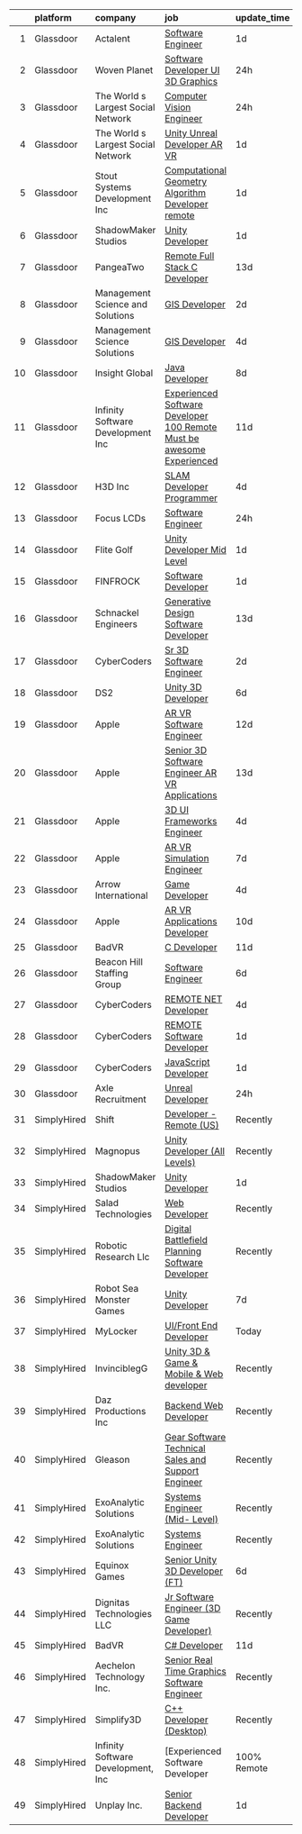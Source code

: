 

|    | platform    | company                            | job                                                                                                                                                                                                                                                                                                                                                                                                                                                                                                                                                                                                                                                                                                                                                                                                                                                                                                                                                                                                                                                                                                                                                                                                                                                                                                                                                                                                | update_time   | location             |
|---:|:------------|:-----------------------------------|:---------------------------------------------------------------------------------------------------------------------------------------------------------------------------------------------------------------------------------------------------------------------------------------------------------------------------------------------------------------------------------------------------------------------------------------------------------------------------------------------------------------------------------------------------------------------------------------------------------------------------------------------------------------------------------------------------------------------------------------------------------------------------------------------------------------------------------------------------------------------------------------------------------------------------------------------------------------------------------------------------------------------------------------------------------------------------------------------------------------------------------------------------------------------------------------------------------------------------------------------------------------------------------------------------------------------------------------------------------------------------------------------------|:--------------|:---------------------|
|  1 | Glassdoor   | Actalent                           | [Software Engineer](https://www.glassdoor.com/partner/jobListing.htm?pos=124&ao=1110586&s=58&guid=000001821a651dcd9286f5564e663875&src=GD_JOB_AD&t=SR&vt=w&ea=1&cs=1_0c61b122&cb=1658300211155&jobListingId=1008013508704&cpc=5EFBB0462F9C6B7A&jrtk=3-0-1g8d6a7gnklvn801-1g8d6a7h7gagu800-25a8e73d85d6599b--6NYlbfkN0ChYVx_I3yfZ_JDY3EFoivtqvi_stwnZ_kRt8Dowt_l_d1ydueao4NE-oUleRJ4yhizpVJlUoojLG7Cziq0cEztXXkoH5hCdZPrfyqA9-0-euZWu0lyU1b-crZWsBKFQUEXZXL5DLLqxDGFxJCPUwfWdj8mZOkJ-ZdH6cyIeprDnMkP6FSY2Ixmb7gDGX0Tjaw-DEKkQikXb4ycaNY79cv2_drqd4h6FWQmGGJdWFBgSe5unKEdowxE_NUfY_rCcilx32OyjNalo9tA2_zqn523QAQIWqZ5nBnxidRLNKfgHD-I2IzaDisqiTfQLDdWLM-f9GYZciPbb2H9VV4rpk24Kz1aX0Bw_Gl5wCblX2LcpTZ-t6FJB4KmU9WbKiM8h8PQrEU81s-Y33AAwSrBLkziiehbugiPXa-AWzlfWk3rTDKTYwzRiCM_CzbEAwv_6DR9F3pe9cXe4l3VRnHdX4NvTGPJ2aAun1WRfXiIvgng8c7MlNC2FCpTIVBqtu-hZX_6IGz_T2w5La53xHI1n5JuLYJbZAz0OGt4zYlRX-LusNdHFlYmqs7cg4Cz-j6H1DJj5BX_1TBCY3CWB-Wu-WsM8QdTcdOSK57eat8EuAUGZq39rv-wS6tk6frV8v7rJihWtNh0CCm6Peqf_P1ihi5Z3yt9DIVNuKPolXyOWARGynXErS_Bu40gYq_uG-SjrveMDxzon3xMiGcZED1YBXFbWIwhIQEn19aLs1A1fyWUCsZr_PmopWcgvMePX00exFv3EFtbpz5OZ-Pck0MsWr9aKOwpSdYUaqWAq0CghXmdzQYRamGrXd-1swsys8Y8I5uDFHnQWZc95dRhtVbHwwKoaDFfQ54O_1sPdOx6pPIA5eepiqSxc134Y6Z0GcXoe3jtmhwQ10dpzvu9cnlZmecDPHbmpXzu_B3m9sVulIATy5VFFh-S2MuGRMGXZLhwxqPkcK5kqgsy5Mq2idijEHzi_9DqCNkgfye0UtXE7oDKVA%3D%3D)                           | 1d            | Pittsburgh, PA       |
|  2 | Glassdoor   | Woven Planet                       | [Software Developer  UI 3D Graphics ](https://www.glassdoor.com/partner/jobListing.htm?pos=110&ao=1110586&s=58&guid=000001821a651dcd9286f5564e663875&src=GD_JOB_AD&t=SR&vt=w&ea=1&cs=1_75f15ac9&cb=1658300211153&jobListingId=1008016092363&cpc=632C08DE5A4EA969&jrtk=3-0-1g8d6a7gnklvn801-1g8d6a7h7gagu800-590b8ed6b99a73cb--6NYlbfkN0DSgjPPcnEdvoK3uuxfISLALE6pB1FR7YSHOr_tSg5_QCn410VK5Ds4sai37YL-FnG7IdEQOLWlh0UoLcmzDYWmfRGSYYnl5uUpmRd__LORND_gC-BRchk-IUkY4R0iGDrfCmlmtu1dU22yGpoMq0MEa2tbIDq0Xana4QKE-3eruJ3ua_JrETdNIowMS7yfCcsF2zQfRpLQFQIK3jJI6tTiYstq_lt-yDR4NXqRAX5xkuXHqDy3Wv4VRpChwoqQzTajHmNXP7r9MNBqUdL_yxfTl1FRTFL4eAzEGzT1x6JDhPmIEhqnNB6qTGnFJh0a9zmEx8amkykMJbs-7x0rrNPqnjN83V5n7AcirBI3R0D4Gy6R4C99kShDVtI9P_uR8cEU7foxPzqnwyhVryq8RjDpkTH8MJCCA2YzIqbFv9MUTSrTvKXPPguDsVuYxHpAzGlF7m-PNfTEEUnWjj1912vdCyI1CP2rPknRpMswSLgrhe47gV6zYOwAM991I4UeuqlUEDGlPdUBqxNlq7HF1ury4G-S6nmS55TQTIAroK-i3vq8xnaCd843Zn6Wo73hzGwiKHyy5O-ipFazOAm0QlSe)                                                                                                                                                                                                                                                                                                                                                                                                                                     | 24h           | San Francisco, CA    |
|  3 | Glassdoor   | The World s Largest Social Network | [Computer Vision Engineer](https://www.glassdoor.com/partner/jobListing.htm?pos=115&ao=1110586&s=58&guid=000001821a651dcd9286f5564e663875&src=GD_JOB_AD&t=SR&vt=w&ea=1&cs=1_bc3c790a&cb=1658300211154&jobListingId=1008016092332&cpc=444700D72F2ECBCE&jrtk=3-0-1g8d6a7gnklvn801-1g8d6a7h7gagu800-ce12c7469a19fc67--6NYlbfkN0DSgjPPcnEdvoK3uuxfISLALE6pB1FR7YSHOr_tSg5_QGIhoz_2VqUepdcKLBLI_zSI5rPHLCmBGWgxCeJ4M5P7n_XgXq3LSbWHVjzhB8SncVWKLKcauZj6BitvAZqCpK2ZVO4R1u2CEQQKkPMw4ZDE0iWUW6Q4vv12NAM5c-Hf7Bz-OPjFUdxgM-9ruy_-JwUj6yNHu0ex6Kw9zVxoVO0cXFO7iRafdeasTOxXCIZHHXdpsD58wEiQiQSCd0fGPNhitD-l9G8LCwsw9QHyoEGaGf46lnt17RBmV09sCYo1NW3XvkILnDG5m7KO9iM93VNmukSVN2Ts49xy3oHd2eUmlhdXyWiWoteFZw-sAgj5sw2mWRArBj4slgHYK7T5OmMoXYfzZemn-kV6LS14m9IL3YleWwg1UPNF5DIT702PTdiIcswZeeYi6vKx_byclkWA3OQtdBHschcgjcqpgaI8zFwtNp-jcWr_ZT8wDPOi7GJ2OwoRCYtW49rYPjBXNHe6HIiTg8Y4AdBg3DpXV7RvDMhWqGnBFaDhFhy8GWNO_1OCTMpshBD9MKey1j2TTmbZma_GwFYXe4dt4rIWXDV6z-8T-XtGIIE%3D)                                                                                                                                                                                                                                                                                                                                                                                                                                  | 24h           | Houston, TX          |
|  4 | Glassdoor   | The World s Largest Social Network | [Unity Unreal Developer  AR VR ](https://www.glassdoor.com/partner/jobListing.htm?pos=112&ao=1110586&s=58&guid=000001821a651dcd9286f5564e663875&src=GD_JOB_AD&t=SR&vt=w&ea=1&cs=1_182e8206&cb=1658300211154&jobListingId=1008012651983&cpc=C19BE7EA145E205E&jrtk=3-0-1g8d6a7gnklvn801-1g8d6a7h7gagu800-6a9687f16436b173--6NYlbfkN0DSgjPPcnEdvoK3uuxfISLALE6pB1FR7YSHOr_tSg5_QGIhoz_2VqUepdcKLBLI_zRvkDZhvtF_k8miCmwKmbQ_d86ghCkWK5Iyn9zY4XJYRa_cJlbg1rLK4zZUQXMOjDscXw6-RhjxJQyns7_2qNLXsUWksOCT123nD7wpF_Hivl8vz11EM2MF4gVgA0poWhfr55Y_igHP86jQRVYQx_C4mitkTTkULiPaTdjXSVtqwKLPbxANVfMzTSfSDY1NtupU5eIJcH-ybIImEKe-fdS60afP8RFHXwnplfs69-_Zqgnvl2sezm7P4v7_bTmsX_dpUeJirtA13-qnZflDUcuf965ykJPTUhWRUbrUhrPn-vfrwiZpTvmhdYDIPEK7mn6kSydlPJTA1zy4oTWB4Lq8YSvDMnfH55mOccYB70Rtkuxyzd5zrf_WdUXKCxIVQMSpA-cnvAlbsBdqb43KLE50vi0vUBYoN8_8gdG0m2GgeakBwYA1mCmwlOtZcx2F_tlaeag5EdYpSBxlK4eJagPXPZG_6_hmPtJcUjrBzQJuW_HqBV6gjKGgbzsHOIPXfBimeMvj7cUYI7fIZXH5VY3G)                                                                                                                                                                                                                                                                                                                                                                                                                                          | 1d            | Sausalito, CA        |
|  5 | Glassdoor   | Stout Systems Development Inc      | [Computational Geometry Algorithm Developer  remote ](https://www.glassdoor.com/partner/jobListing.htm?pos=114&ao=1110586&s=58&guid=000001821a651dcd9286f5564e663875&src=GD_JOB_AD&t=SR&vt=w&ea=1&cs=1_7fb08a0a&cb=1658300211154&jobListingId=1008012510811&cpc=1CBFC3E34E2A31FF&jrtk=3-0-1g8d6a7gnklvn801-1g8d6a7h7gagu800-ddf413b594bc1947--6NYlbfkN0AsXV9WN2S3o5diz3g1at_QZ5Gi5Gxzp0weY4lP-XR9oijyzOS2_R897769qSA0XpK0GXvIjRHM0HbD0sEUGejFl6bsFu0jG_ot2kF-Ko0CjZriWfx9r161yXkfNuVi0aecQNy6nqIz7s-N-Tc89AGaizi7vtZiTmPcHlz9H7t0JYUaRdsVuTh7ruGjSi0KnUVSXX6rX80Pjgo9i1iBeWAXNNe1naa-EZtTqy1pbO3xnW5HoblqJbtmZKNzDpnu07uVK7UhgDqSwYh4Sa09UOqbbFToYTHR6RvjFWDjE65df_LDHF4f-L8yloIag0NJbJybP0-Y9HaVe58a3kDDegqTBfvhAT_clWzvN8UZnOUASwsX_j2CRlg4pL7fXuHNImgIb2s9r-43XNJztj-c5P4GG8oev7yb63Pv1Ll3c5sm8f6Dkwm9QAm1lo6VTjvtZLHK9Rgki2bPCKfehGNuXScWGHwW5WIuLAU6dOGXk-c43NVtbI67Jg2y_jaAIW_D5bM%3D)                                                                                                                                                                                                                                                                                                                                                                                                                                                                                                       | 1d            | Remote               |
|  6 | Glassdoor   | ShadowMaker Studios                | [Unity Developer](https://www.glassdoor.com/partner/jobListing.htm?pos=129&ao=1136043&s=58&guid=000001821a651dcd9286f5564e663875&src=GD_JOB_AD&t=SR&vt=w&ea=1&cs=1_a2397a88&cb=1658300211156&jobListingId=1008012133994&jrtk=3-0-1g8d6a7gnklvn801-1g8d6a7h7gagu800-47599d259b71b965-)                                                                                                                                                                                                                                                                                                                                                                                                                                                                                                                                                                                                                                                                                                                                                                                                                                                                                                                                                                                                                                                                                                              | 1d            | Remote               |
|  7 | Glassdoor   | PangeaTwo                          | [Remote Full Stack C  Developer](https://www.glassdoor.com/partner/jobListing.htm?pos=111&ao=1110586&s=58&guid=000001821a651dcd9286f5564e663875&src=GD_JOB_AD&t=SR&vt=w&ea=1&cs=1_17d3a42e&cb=1658300211154&jobListingId=1007987822530&cpc=BBD63848FB84346C&jrtk=3-0-1g8d6a7gnklvn801-1g8d6a7h7gagu800-b4681075ca74780a--6NYlbfkN0DNW2r_g_L4iYlqGxiHKsZQ9YGI4uo45ioTMb5HFAR8n6iDGHO1VjmvlIPbblnpE7ZtFBUYOjTuSl88U1jlK8KBNXypQKDW4Bo4bremIaL_2KQUJN-eXeaNSHEhinoUH7m4KzWUH3zNOWQp7iiyzANNi3OTBzAp-AXFQc7hWoswixAOQCOwluo_R7rLJLBQIpFhsOREGXaSc6kiDz0efhbLp1zw5FP2h_2H9BJcKvw5NfAbD40gfyh_p6DxGtWi4M4Y787oexWqJfZsKPPyTsB73Qn0g_USJByDDhUMFuqYTQCOxH4pe9EpLWc1jxdj_twDWMHhn4BuTrOm00bmZBx6LfWyFNwcpazMT9DQyUwYbD0yv2CxGLOK8boGsu_gIo2hQhXcWso-cOZiv0mCdHerupBwR8fmwQb6MX5Xp_vHLcCmdgjLsIxwd-2iU1PkFcKFMlMhnYp0Pb795ZWljYXnDBQRIME0P5S4k0c5xDVQbKXkOz7V51YQAsT16ikwqpw%3D)                                                                                                                                                                                                                                                                                                                                                                                                                                                                                                                            | 13d           | Daphne, AL           |
|  8 | Glassdoor   | Management Science and Solutions   | [GIS Developer](https://www.glassdoor.com/partner/jobListing.htm?pos=105&ao=1110586&s=58&guid=000001821a651dcd9286f5564e663875&src=GD_JOB_AD&t=SR&vt=w&ea=1&cs=1_b7a5b54f&cb=1658300211153&jobListingId=1008011093750&cpc=878687325D2A5CC7&jrtk=3-0-1g8d6a7gnklvn801-1g8d6a7h7gagu800-e6bb34db540aa408--6NYlbfkN0D788tVLZnHYB2JKTLmCXo4PydfvtZKcdbYx6lxKaz3Imdx95jlIVm03Hlg52grzxIfQb6i2kOGsmw6mlrBAzUW98swinoh4htG-Z_t_cNGy0UWNgR57ixR8Ksvb1Z5XuwvicyZ13R2X8xHvKPjcNVGU65xyRpPgLj5SL7g8lUO6m9ikQ47CQ9gK6PWlRayUY-K9PpLLdK00BtcPnlxr-V1SPMC_pdy5nY80js4_Cx9Kgo955bQiHf2W1dinEjY_7uNWTF9Gl0S1DvtVq2KGjnrZsD3gR8kT6ZMxUv8tuN781XPY_1smqTtbSpfojmSlATL0-3b9kw457g2NVLsLzP35dswhjVReNpTVOg4P1jILlIAKVtbJAkfuWdupVJfO10I0y3NOeuu3ZoSq9x9a0SE6he9MtiMUkVN8nzMPzhmS5jPr93XwKNoNnwIGlFgg_MlNFdpnWjWPW65Prv0jwNN6gsRvOkvfjHqWVGj_MuBKTvlyvLCu4cO3AmR7vrbEKY%3D)                                                                                                                                                                                                                                                                                                                                                                                                                                                                                                                                             | 2d            | Reston, VA           |
|  9 | Glassdoor   | Management Science Solutions       | [GIS Developer](https://www.glassdoor.com/partner/jobListing.htm?pos=102&ao=1110586&s=58&guid=000001821a651dcd9286f5564e663875&src=GD_JOB_AD&t=SR&vt=w&ea=1&cs=1_ae0dafdb&cb=1658300211152&jobListingId=1008008426386&cpc=9214EBE9D90A538C&jrtk=3-0-1g8d6a7gnklvn801-1g8d6a7h7gagu800-f691534a5cb0defb--6NYlbfkN0D5EoDI19pzLD_ZoAvoqM1-O9qeTV9KvYbDAr1-bMzVcQf2IFddxPxdVpy7nU-eKPkVl2j_kXMp2VNSq6XAsCy1xL2FA03BOcK43qNTTXUwQ9ZVeX9oC2-ale2ASakUlZrh_Mk8ZWIt_Nb-3BN0sZjtTDXt05vzuqMIqGR_7P_gsEFFUBVItSBf_XrVMIA1d93CEN92G2rbiuO7tv0BNdVJCt1CmP4EYxRQM3ITOiALXKji3lnn5gNHSY1nzp2bLEl728zsyeomzSqzTFhQTfdCYpu-BKPD30kaUCnVSXMiWW8L1efmU427DliJY1jJZEcIgKANxZn4UMzed01PG2JaNdTpVgppO_VopvlGPBzqaIPDsYzNtWet13aHCxn5gLUiK48vExoI-mKwOIbIS53Dq9XGi8-XK8AuEUhvSfie2VxGW673gd40dQ2ADqn2e2h7cBeKAaE94ArbdLNCGoxHi4lzG0J14Hq7K7KtTAR_54oKldmuK1574P6qqotqfos%3D)                                                                                                                                                                                                                                                                                                                                                                                                                                                                                                                                             | 4d            | Herndon, VA          |
| 10 | Glassdoor   | Insight Global                     | [Java Developer](https://www.glassdoor.com/partner/jobListing.htm?pos=128&ao=1110586&s=58&guid=000001821a651dcd9286f5564e663875&src=GD_JOB_AD&t=SR&vt=w&ea=1&cs=1_f01522cb&cb=1658300211156&jobListingId=1007998111564&cpc=8795CF9063CD573D&jrtk=3-0-1g8d6a7gnklvn801-1g8d6a7h7gagu800-d49feaa506f6a5d7--6NYlbfkN0BKkHZu3wF05EeDimN_p6sYpKCMArvwa95YdH7UpkaBCq4jyhlUym-tVPKEMJWJqtIBWST8Ridvuw1TcBNgvslqBVC8grcucwUnlNZb9QChZi6R9F0DHkHYcD0Q-HjzaXM75yNf0_7MxDrVv8GJ5VEHkx3orCTyQh5PcCSWBCeZll9_iMThV3C44zLOmaPh3LW79PvFs_YKUOgS_Rp260S5606CcTi7ORxsJiYS8lYrnBsdG2XQ3KLESNVkM1mnvq4VXiZGqbXDWLvvaDzk_JQC9f01HxhokFj9Jt1UA9v_NhbcSQyd9hwlMvxb7r2TxJgXHcFfOtcYqlqApX1WKhcYlBqlFw6Te0NsfZJsLMzpjqDLfSQj3rdxsIoU4LQsdxSV4Zy2OkKUNxEEPWC-YJmfDRcT5Ocx1i_rFJvOOsc_LvLtNC5hr1UEXPOFnq0xEtX1WoAPswb9D95X4qDjSuGFRnYF86isGMQcL-jPrZ9p8wjlNiUM8joSF51hMJ5EOgQ%3D)                                                                                                                                                                                                                                                                                                                                                                                                                                                                                                                                            | 8d            | Syracuse, NY         |
| 11 | Glassdoor   | Infinity Software Development  Inc | [Experienced Software Developer 100  Remote Must be awesome Experienced](https://www.glassdoor.com/partner/jobListing.htm?pos=109&ao=1110586&s=58&guid=000001821a651dcd9286f5564e663875&src=GD_JOB_AD&t=SR&vt=w&ea=1&cs=1_24936403&cb=1658300211153&jobListingId=1007993394974&cpc=39A4E8CE329AB187&jrtk=3-0-1g8d6a7gnklvn801-1g8d6a7h7gagu800-eac65cdda7870806--6NYlbfkN0DXKDYI_yepg0NlIxbNRNpLYk6-xAUlLi5O8UrMeMQSh3pNpjdiW1Sf8S7F-R7ry5FRXc-juaRw04YKabKgxk8-6Iru4SUJLBmPhkQiSB2TipXdLRwztxZIGFPW1Q4dowMoeyW0CQZCb3NDnlQrFdAgvHBP5WPEDsrbrqIc9s6hXIaXGTBynWm7xz1TuoFFnYZ6tpLTKf2vwUb_VjI9DGPYSjUmtJD_2i9cT9xYsQW8VffeeEe4zRYJ_ovW8kFQA84IUu0aamBpu-kSG3FqGCUxhKPM-5F3KCmN-Cgy2iAp7eKQIUhDfqI2qJsCy7Xi9OZdGOkh1gVD-BsqmZ-ritZCFG3Lg94YDKg2zETp0VAgtLAcgcPrF6i7L8l37GNwwdS2ec4rwjafZ-X3hdlyizPWvjyFippeR3fSg_S-WGne9-YIxGlWCm71tRvqEJfkAtGWnvXepby88CvDB0wrKDrg_1c4ewLPl2JvieP2dL7zuaRUlHVqZEg2QVydgf4PZyVQmYAXr36wpUTWG3B0HdaDHjpBTIe24F4NveeWRoV88PgnBKLcbCHbm5sRfTNcxpY%3D)                                                                                                                                                                                                                                                                                                                                                                                                                    | 11d           | Remote               |
| 12 | Glassdoor   | H3D  Inc                           | [SLAM Developer Programmer](https://www.glassdoor.com/partner/jobListing.htm?pos=103&ao=1110586&s=58&guid=000001821a651dcd9286f5564e663875&src=GD_JOB_AD&t=SR&vt=w&ea=1&cs=1_655e8aff&cb=1658300211152&jobListingId=1008008514010&cpc=DC9BC4DEE5BC1459&jrtk=3-0-1g8d6a7gnklvn801-1g8d6a7h7gagu800-5537fc3e7733a8e5--6NYlbfkN0C_kYFcWe4Im3TRdUSuZqhyeMxyATEL5ulxS1hc4rSp6uKqNyxQYFVsQKMFZziBSJ4VVuNJK6yjH_GYAtsTrze1Qz6f4gXqsCRSNFF7QtgPCkfZ1LDRuY6iL-qy01m_njHQ5NguFAnKepn7DqBh6iK6SQil1RNdjY6g5p0OF-GiGKpi1nUh1co2KdAT1kVRsxID-hG2e6wvSFRzE-NQyppzTO45IJiBzBDnafhOblcIi4Iu-KY4XuDFLBHAasUCBu8Ma4wHiFrqwiV64NDHd2s8F1yScruB_ZsxhBNSwkjl3nrVmKAeRE74tKaNl0CvGk4XyyIkbhgTIj_9wWMbvNDnpVx2wz-g9vj64hvQDvralVfWotTV2cJM5EWiA34186_5gGZb9-eK-Q0GKGY5Z4ApC3L8-xGx5jx4OOaTMt-Yja-mPdUhQlXEgmtALBfi-VsoyxvAJHG8RyoKd2EKdk2JPcJ0FS6ObUCXgHz0gvowxrPFyNmqE2xNCnJS3qMw6v_5s4bnxhHsMw%3D%3D)                                                                                                                                                                                                                                                                                                                                                                                                                                                                                                                   | 4d            | Ann Arbor, MI        |
| 13 | Glassdoor   | Focus LCDs                         | [Software Engineer](https://www.glassdoor.com/partner/jobListing.htm?pos=107&ao=1110586&s=58&guid=000001821a651dcd9286f5564e663875&src=GD_JOB_AD&t=SR&vt=w&ea=1&cs=1_2f4e78dd&cb=1658300211153&jobListingId=1008014364097&cpc=A938E184CF850189&jrtk=3-0-1g8d6a7gnklvn801-1g8d6a7h7gagu800-5e6932b2771aaef8--6NYlbfkN0CO3DEfAY9A68AIVwcxeRGvQUfeLcLgbZIyCfLEHxv2Sbs6hLhQot6-irvHQSksiHjI-QZ6mteRbkKuTX1gLKMQh7PNhTseFLGXyODU1h2we8ZlOhL67mrp4Tjw6LoL3njod2O4Ny04aGoI6VcVnxp48sU5cv8xpwXx6L665FZmGflJShYKuL6YKftnIoUJKJPiDhbU2MeporkXd6nXgvBRQSMnVcGDVf3srNZ_-opKIvCz1X-fiBHODFROOBCfgb-vQ6JCwLOuBGEEZHZZvGXXpbtlua_qMqG87fu1WYt637Jeu4lxuKlznX1gP3X0jul96PQ2pD0BT6G850CqzQUkJgygHKKOWfWIHzHU514FnZvi-MpL2l8LnfM-4sBqGNaLMJhQ_hgMTRRLnjzQDGtSHTAwCatV-bWRGhbBnciQIT8qJKfWoRANG2PtN0ShcA275zeImWKayE-wgldZnj3IGBeDBs9Fch_rhdGX3DoP6A8JNeki8vZRDpXGKvQGLnspGWoK7uDHBw%3D%3D)                                                                                                                                                                                                                                                                                                                                                                                                                                                                                                                           | 24h           | Chandler, AZ         |
| 14 | Glassdoor   | Flite Golf                         | [Unity Developer   Mid Level](https://www.glassdoor.com/partner/jobListing.htm?pos=108&ao=1110586&s=58&guid=000001821a651dcd9286f5564e663875&src=GD_JOB_AD&t=SR&vt=w&ea=1&cs=1_7484ca2a&cb=1658300211153&jobListingId=1008012200941&cpc=8CDBB1EC89CF7160&jrtk=3-0-1g8d6a7gnklvn801-1g8d6a7h7gagu800-2ed91eb2bff1af8a--6NYlbfkN0D_KRozbKJx95I3LRYgbj09bqBDFeyQG4s8tCOB31p2DFF3XWjUbq1KyFIz2p5qTCcJE-tfDGeItgF3YqsHxqmWmv_fe83BmlIU0WgDu5uJxBbYiuDddGZhBDpUzgYV_vmtzXvB08EMIDWI2OXG29cWyCnCkApuGpnUrcgpkVhp-EePomp4q814zikpbXCgdd0RyuRvMUeQs5rYoM2qkr-58njOKPFO06-khI7gfJjfRhkG-TmOJpXZB25HvtpNGXnln4u6gsC34B1_240JIY3J6ualxdWNr4s6H9rjFn0wfv85dKxDqZiJJuYb1M2UFv8SG07HG-HT9ysFveZkPF94vrScHMC0k0y-i0jYTu-9Yh-nGIA9LATVk2iWAsEReDWjPNZ9xob-0Y0sYLtiDDfXFwLxX2sRwLVT40Cvr5Yre1YMugBkXB9FRimU2BmAQzkB26ooBhlyeiAw4h1KYpp_ofpKXbJF1MSEcW0PmhATFGXioMOr52nENMXN9XDQDfjnII_naNezeg%3D%3D)                                                                                                                                                                                                                                                                                                                                                                                                                                                                                                                 | 1d            | Dallas, TX           |
| 15 | Glassdoor   | FINFROCK                           | [Software Developer](https://www.glassdoor.com/partner/jobListing.htm?pos=104&ao=1110586&s=58&guid=000001821a651dcd9286f5564e663875&src=GD_JOB_AD&t=SR&vt=w&ea=1&cs=1_81e473f1&cb=1658300211153&jobListingId=1008011950221&cpc=D7FE8E303655E3F3&jrtk=3-0-1g8d6a7gnklvn801-1g8d6a7h7gagu800-52eb8c47240b8ce0--6NYlbfkN0C3s6SQssVyjM0TBjXC5cY90NsFTu6k7iXDnyh6Xjam_f9HPFxZrvvEQyN7y773b5hIKGguGg1k6Yyil5NVzPWwtKWS3LS1S-Mf60Wz__rj5kbF1r4w3M0mK_bX94uYwKpE-w8DLdRyVftoTK4_UjHHtIv0zkXJpGuzEUf2jhXbk6G_k1fVtrLLSrGOKuaY8d2z9J-dgdCU4PH9rUjXyExjYS4n443y4M8FrsD-qkO7JQJnVOVRHbEipJVxEAVCKzUPbeFODYChP7FWw-AnPiDmJbr5KjuGQy1InFaJ8SB4ZXq2SVcnkYd8fe7sPumPXJlfDfjzfka2oH_5OnAYwMBbeFyqeLXUkK43agsIze54hx5Py1x1WYQ6raXTpH5W5i0SyvxuKb4iJnQ0syXdaCQJLrV4uVa0oZ7YuV79eG0la_gHjOKQS3rFS_5-5VOP_HnJALQyAd6p9MHL5RKu9AqylS69bqtgUbdgH8k8Xg__ewACSk36YiGpX7CjMX5loy39f6XDetlGHw%3D%3D)                                                                                                                                                                                                                                                                                                                                                                                                                                                                                                                          | 1d            | Apopka, FL           |
| 16 | Glassdoor   | Schnackel Engineers                | [Generative Design Software Developer](https://www.glassdoor.com/partner/jobListing.htm?pos=101&ao=1110586&s=58&guid=000001821a651dcd9286f5564e663875&src=GD_JOB_AD&t=SR&vt=w&ea=1&cs=1_81fb994c&cb=1658300211152&jobListingId=1007987458836&cpc=A2427AB37E1672F3&jrtk=3-0-1g8d6a7gnklvn801-1g8d6a7h7gagu800-7e547bc3bbec425b--6NYlbfkN0BrTPNwjDoELvBVia9gkET74rNEsU_fi4RRK14NiMbuskwBmYiUl43ITcLe-zL9azDC2bpr2SCa5atbsWtVarJGFgRc_UdXsaXv9eSq5MhWIbYHXS2iNjxtl57jP_-YbQkWhoL7t-RZsYxZUoCrAWVDMEXxgRFdx9CQTy9-cnfIsIM4DpLEIpgy2J1BXSAbDoaxWky-TeFocO6PppRyVlpEDEoI4Z8bWPpWVrAJ5Pd-akfJGUbfAHiTqK8pYkvt0Uab2fiuUCpJoay8ergJrWPxJXwNSMfQ1VOAiAXrk_jWkf9ow2skU4x5ah-Tqs0woI9RBQD3KMNG_CJ0quc-bFN204iT2RhdXLxsCZzOJdloi6XwevDzvAa7bGXIzT3Y7TcvMJuPj8OnX7oTUbYFOMw40RlhWu0hz25c3jpgHaMBiHxdh1Jj7QuQ_oGUAXCxtlauAHtoMceBnEMx1dP7I1te5uW-ark2dVeQdIL2MZr6ggg0rnVC4me2RiQKQfPH5_NA8F6sffczQUXoxRlA75kBsmYVT-drK_0%3D)                                                                                                                                                                                                                                                                                                                                                                                                                                                                                      | 13d           | Omaha, NE            |
| 17 | Glassdoor   | CyberCoders                        | [Sr 3D Software Engineer](https://www.glassdoor.com/partner/jobListing.htm?pos=127&ao=1110586&s=58&guid=000001821a651dcd9286f5564e663875&src=GD_JOB_AD&t=SR&vt=w&ea=1&cs=1_894fe6cb&cb=1658300211156&jobListingId=1008010211014&cpc=C4A69CCDBB3B9599&jrtk=3-0-1g8d6a7gnklvn801-1g8d6a7h7gagu800-b9cad0cf45141ab9--6NYlbfkN0CpFJQzrgRR8WqXWK1qKKEqALWJw739KlKqr2H-MSI4eoBlI4EFrmor2FYZMP3muM0MAK12PrKEhSPFFSGPT_U3SOHY_6kiO9UUOCd6t8f6EnekfKpfvy515X34qce118M-IuDwwGfMPstpIcWp0DSlK2_k8lWGvHkgy4AwyAmnsHNJA9THwzx0TtA4baAdXcXsKnAIP0kJ8MfDFXiHZZXt-oRXBb4BUInzT0qGtIeCyUzPlQAuZZFD9PV7--Tndi1EfCylEMglDItN6NTJxjsIxQQz73CP-z9iEOQN0gcW-V9aFH3568RdifxZo2RE7gtFYOIr0kaVyBHy3-Sb7lYewWPFmeA0gJetZ2gviiLI0br0FSh1d25nH0NDujJ084W7FNvwCtSUEJqToIFSYC6FrOCwCiHAOSnp28quRLvH0ExbYmkRj3mO4wqYoVuG0oDxiSBdzogZL8p-JMJgOEHGCq3vkDUNt1DR38SUWOd9z4AYWSKZ4k2b0CbErctPCizAXmyxVO8Hqr4Vjz5WDMqg9aZ_IwWBQhRmVIiClbrgKojy4k7wULb3K9EfQKpLqrfeoED85TQ3Hm6aGZHXIUfbyeXriNctvXbc2u_wBNwC_it_g-Ji-aku4OXe1T1WQGL7LUBUWo1FLj478U2LOjngr6j10yTvu5v91Wi5BPDFRnP6VikT1i6XSzji87-iZ9fgJgmqYZ4jVZ60xWmpIlkhm1SwgbzX8T1ZrMJqwpNtNdWkn0ors-Fid51WvVHKlb_yWk2dO9vqU8AnF4ZPA_iXOYViHxX3YU_RLoH6tIBRDf4nEdiG7StWQBrzWt-Io3qz5KRRiY18zGPGr0xlWcnu5hvqKzqa3g1tHHH7kMYa0BVhYQ-xTza4_cWeyChDH8WwD5PLqcmHfOAd5qR_zfbfOT1odnhOJV8p0QfUzbJvPD4nNVw5gmpV9g5VBwzbCEnehpi40wWYSjFt_RYOmUQ8oN1lqc4vlFA%3D)                                   | 2d            | Irvine, CA           |
| 18 | Glassdoor   | DS2                                | [Unity 3D Developer](https://www.glassdoor.com/partner/jobListing.htm?pos=106&ao=1110586&s=58&guid=000001821a651dcd9286f5564e663875&src=GD_JOB_AD&t=SR&vt=w&ea=1&cs=1_8d21a89d&cb=1658300211153&jobListingId=1008003789277&cpc=A0637F14311B9419&jrtk=3-0-1g8d6a7gnklvn801-1g8d6a7h7gagu800-3dc75a4ae4966aae--6NYlbfkN0BKZiTU3MWSf2834NP8-BeeJRmueELpPi8r1E1YtrvsfHIZFXDrlmQ558dKnDmfieoIbn97QAPoRW-TZ4mkqvqP2tqzRnsaUdrNmaIPkW_IKr_b80_HPUsdUYmP5ZWsVs3gTiWr6j4NWSiCx2g7a77tRh7VYoXUMP1SO6_vUSlwwpxN9kSPQ8zkOUvjLEvmMQ8yrIEUnxkT400pmHMIoFcBISQKQso73EdgPJFdbyu3_H7E1W6gkZlPl5jXG6GpVHNc2rnzTNMvlXe5zdy9u-dveigxOSiDT72sSDDn5RzIOASfQldNfPqDi3eofb3mgMPRP6UyviXWvUCaZrwQ0JGJs8Kr4h7VudBMNXEywUZd9pJ9eiqxOWggO2X-HN3fd7iKurJVp2ny8DB9lre0Hc_2YDfn3dDw7ROdHknY3tMoQEXEX68wJjont0oJeGDXK4F4POVY1k08lawr-tI9VveehLXNfS6dwChf0aPklZEVgU2kOWBeHTUKmXZj9-D18vUU5AFMK6TFrg%3D%3D)                                                                                                                                                                                                                                                                                                                                                                                                                                                                                                                          | 6d            | Niceville, FL        |
| 19 | Glassdoor   | Apple                              | [AR VR Software Engineer](https://www.glassdoor.com/partner/jobListing.htm?pos=122&ao=1110586&s=58&guid=000001821a651dcd9286f5564e663875&src=GD_JOB_AD&t=SR&vt=w&cs=1_c44378f7&cb=1658300211155&jobListingId=1007991589280&cpc=AC285F3A3ECA6BB0&jrtk=3-0-1g8d6a7gnklvn801-1g8d6a7h7gagu800-7e1eec09528618dc--6NYlbfkN0BvKrLyj5gPmtZO9T8euul8TCxuuKNOtzRJOomxnwSEodTz2Bc-sPZl-XpHqNXOMUhreJ-RO32Dsvs43l9sSK-321oQ0svF1bny8r2Tk2Byy5Z0iuobGHV3nOA--Dd1qBanRdmmMW3bp_i57AMLBx5NCqZLMZibOyIgnPTblNDSJirqBX0w43TxQzZ2gplCsPc2xbxASDWXGvK4n2a3F7NLfGhySheJ9esKnLLeXOkIVtKM50Y-Etyw2aBjnrIyLqrPSJV2yffOSUtj1kswqRvsglKIclJF_xUGOQR4qDFRKlB6rYrXTYvtVfKBIi_WUK76VtzYL_ySl4KFZ3xgW3xL4A-nFdTEAPI56optPIMzdRDe0KEphfL0cOyF5scxfP14IcKV5DQ5RmE2CWdmMaEJcfB-djqEifXeLTUVtCqi0b2Dtl9hiXlF_DlYQ0asaRCqG2JxEf9YeXLHLMLZKqSxXlXCFbZfgM--MlnaJ7gLMNZQQEOMk2X0aIBs-3DbXZYqD-pWqBg3jhZNSCpCEvuzG2PztFGyK0ePbbZY3tsyM2mviqAzHbHLcTxg8bSvsXOxsDJS8boI-v0q7tEN1XGWZfCsqgJX4kBIVtNfvjqFcqFknNeA2-L9prrSO-9zt9LajNxpqRR8DFVWxaZibG9W9y0rHJTd50Irk4IFQJKWwvC6A1UMnl-zoktODOwdyEuEX0cuw2iEWO2aa9OMT8sMK0nfdgjm-ePTW5oMVgXDgXSLrIaRZxk6E3-Yt0pgkgGrA15znOEJErH8PLjki4RblvaFamWMy-J2XJR-zbZuFrywTHx4taMFME-eZuC2EykbFHKWxKro9yP45FfPCRUYqmdjTdwUfBDpy7hC35Dkbm_CNGnsz-C-RvXKJCg6nFyxIhPFYoeFlXMQSMrzVxkNXaZBEhPA9VFld8PnZsx29Ma_Jge0i1QV0hELph1bUQqtlFkKNYtoug%3D%3D)                                                          | 12d           | Newport Beach, CA    |
| 20 | Glassdoor   | Apple                              | [Senior 3D Software Engineer  AR VR Applications ](https://www.glassdoor.com/partner/jobListing.htm?pos=121&ao=1110586&s=58&guid=000001821a651dcd9286f5564e663875&src=GD_JOB_AD&t=SR&vt=w&cs=1_d0f8f410&cb=1658300211155&jobListingId=1007986637432&cpc=654405A9B1E0A9F5&jrtk=3-0-1g8d6a7gnklvn801-1g8d6a7h7gagu800-4186d3402bbf687d--6NYlbfkN0BvKrLyj5gPmtZO9T8euul8TCxuuKNOtzRJOomxnwSEodTz2Bc-sPZlbtkML8D-m4r72eF5UcTDMU1FaSYnofi4ylDPY8Pt1Ty3StQr7k8aEwbt-B-z-gOzzE6aq1P65m-tE6OhN0GONET-xmMmOEDXAdSHNfjDSeAdtU_SylFYXmgtxgt_HNtbovtl8G3Xu5kRQGvXk5d9pWjzKwiQaQNFcmRN40e7jxoQnu6NdehP77cKLyFtd8MprYqquIIQpcYvS7G4Mos7GU3EtbWmLyzDcz_00DHcFlZ0GLrtNko1NGRMop2FSrQWGbduZlWhndU-1sDfYdCIo0bvCzmYkZOfBFPP07Ga2ve2cEWwjLCT8uelR2vpUA7XwsBxEtum7K91Gs2sxVRvoUKPC9ADr4hIk0ZRLWydCufOm7Nd_3WqvHz34cxwqGy2C_41F_Z0o1vpK5qBCUx6c-Hdv_qLiJwzUicWzYj94fCtt9YHuXq9KZ-d_FZGrTK_scTMskAceGVunSAv9U8OFSILRV3dQ49ksnSLGui0LSsEfg9USkJAnKkI9wn17tiVpo6mYUdLjtlB11xaw_68unFqeTeBGlwpvmmMH3OL2JfwLXNQr-f-zUlvgyhEIEQrUSYv6F1ctjJbws4txkw4fx5JCZZhDRTHkHnwJ1FsuTsqlXltOGB6wBFb0YV-jFa7thKWaJ9xLSE_2DowEdq_8MGgMrMHNw5R-07UmQ-yOxOorTR1MUqbFReyrktbevzCYQLhYW_19A_n9lnVh74P513vM_LQwxhvLVvC-KlV-CoKlfDriulLnS6hJbVkMY35zmWla7CH75JGaSWoVm1JOR9t7zppXc4cXN9Fw5L0px9NwcMTOhVkHPHF1KNZVPAl0Jk3iDmTZJwCPS2OSJ11mmojehzWiC_gs5VpVaXM4Za--QS87c_NQUGa5RzzTlcB1NNggh-7kyH0FUVhMHxMTD75H4c5ZTCA2b-makTn2jGpvz5Tm6Zr1w%3D%3D) | 13d           | Boulder, CO          |
| 21 | Glassdoor   | Apple                              | [3D UI Frameworks Engineer](https://www.glassdoor.com/partner/jobListing.htm?pos=118&ao=1110586&s=58&guid=000001821a651dcd9286f5564e663875&src=GD_JOB_AD&t=SR&vt=w&cs=1_daa3fa6c&cb=1658300211154&jobListingId=1008009138654&cpc=AC285F3A3ECA6BB0&jrtk=3-0-1g8d6a7gnklvn801-1g8d6a7h7gagu800-740bc62d46df2290--6NYlbfkN0BvKrLyj5gPmtZO9T8euul8TCxuuKNOtzRJOomxnwSEodTz2Bc-sPZlbtkML8D-m4oQhPFEr4JoDiWtrmkvOkV1ZeZt1Muek4EO_rVM0llkCDFJS_9uaxYJWiFKTl_FbjPnK4EOWOPfMIK8uW9YU4tGk4l-OSyYNAYfepmQO6JiCk8VM25vKapPb7kWDmYsxTM-kg-W0vN18bzOHAR1nnQBIYJ-sUV4_XtP1FMuf17LoksCpPx0w1QsSXd52Rz6Ya32wWfOdWYXx6Emc6UUAq791ZCJn4EUG7bcWVgUXVoDi62tZhTpmBvC1FWwJlyJoN6s9SxHHexJj6QFan9tVdda22JQwJ5TiVYyS47lVRiKrjbocGIjzCA8279Xu5MZzy4v-5UWQZl5k1N3NHiMN16Tee2sAXyKmt5fnAWoHlfNX0tf6mAS0b7ri3AJNkx4sVr8ci-TfZSY2TwOvFF_8DcvDB6WF0imdE7NUcOPJF05zWh-aphKAkstCwDTzCCXH9NT1neyppJLwBIpoU4x_cd0d5b6DfHrQH9l3uI7z6XymlMO7DHH8V-d9XO6pH-bqN_deH6vwrZP9Cvn6FoZDYMPz3GOWlN-hX37WavasnI7F8U2dPtH2E4jlfrA7DFiJ4gv4kWoRbDrDgHmpDrWGCTFY9E6JXWrbhQjLFVgBp89v6RdfKBqmv2L0BpCyQqYqKQ9DhWvBnAk3-cSkdtqItSNbqrGPGAi9uKjse5sdNBmdUjW4Dyg8InaRAIUspf_0lyt01XAXLE_oANidgmSGbgRFIxuHFT8zlUbFxOSgfyFUfRx4f90n9a3IdOmLdfRxNmEtH83P7zf3-Sgfhn7fyR_mqbpsRXAaGc6vasvl6llVMkR59RSMKZQhmPKHvJwq5ER0_SNlWKC4wvmMojdhpuHE-_dA9lpxbaCaXB2YPngtIvFiMnpMUZtPI-e10Jy4KQo2nzssbkgWQ%3D%3D)                                                        | 4d            | Boulder, CO          |
| 22 | Glassdoor   | Apple                              | [AR VR Simulation Engineer](https://www.glassdoor.com/partner/jobListing.htm?pos=116&ao=1110586&s=58&guid=000001821a651dcd9286f5564e663875&src=GD_JOB_AD&t=SR&vt=w&cs=1_c0809036&cb=1658300211154&jobListingId=1008001513374&cpc=F41FEAB56D215062&jrtk=3-0-1g8d6a7gnklvn801-1g8d6a7h7gagu800-24ba9ab259d6a033--6NYlbfkN0BvKrLyj5gPmtZO9T8euul8TCxuuKNOtzRJOomxnwSEodTz2Bc-sPZl29JElYHfcoQrr0yPk0Tdd6Nbb32zimBhZvdhHb6yevcXCDmhj8oI1C75MFbRbaCQNVMieRm1kJoJEOjx3jqP4SJ18lXukNgF4rugy9xR0zkvrzq92OC5jiJlCCSkXfSiIb73BgCl0gxgfkdDwbukdYLD3Y9Xk0kvskfMTWMG5NZrc3OFQj3K4m0T1OkUgET6VQdjK82XPJui1mkTEwsmp20RhjotwNjkbGyAN60_MxTBdsCoWStJ8VXcjFUs-fPIealmo_WYD4cjP8UGih805WS2s8oC-EilRDDOJarCPkM_bPG4d6hTPdcN3WWmK2YimLiP6LgjeJ8kRUW9mb9DgtpJxu7qY2csqIDAzEqjXi22Wy2L88vyoCQPohbAZJ0F5kKw3vXNQIunMyhOx4jv0w2cK76HBJ_wg7zbp5hlrXKMTLVbrhSY8ySZfVd9JhZceDhYKvd9LEpzmQXecceny45fMm6WFcRFgofO3j59zY11-Twp58V8fClV59RgZAp7USH30gyOfyjSJ-JqvJDXHK4XKsAzcuGAXyQZOuyM1b0xxSjgX2tY9GxHDLuaeqWUIJv5IhmQqkOl-bFdJtwLJq3jCxNkpdGFNU5xdgpmmUbEFeqRwZbVL5GNPxnyN1oYypYr3xpYA2w1V9DLGlwJU0zmd4eQhOZ-gsPzTWp_MWIvQL2prSL6Wio5qkTD7Uus6FDvXEflTIT4VoDZQYMlaSPhTeR72mA8mP7YUnb3D2KJyhUyOLHLEZx9ObdC8PZdhAW2TQveyhir5OjlI-RUQh0K_bGvcQeYtNf0LXHQTHDTssW06y2oOFIe1fE-BpPyvXtdQPZxayYAezh85XzAcq9f22swPXqBtg_moK8SUCSywn135U6H-LCzGGfvzCLkzzpjHIe1e3k-8U9dWAmLZQ%3D%3D)                                                        | 7d            | Culver City, CA      |
| 23 | Glassdoor   | Arrow International                | [Game Developer](https://www.glassdoor.com/partner/jobListing.htm?pos=113&ao=1110586&s=58&guid=000001821a651dcd9286f5564e663875&src=GD_JOB_AD&t=SR&vt=w&ea=1&cs=1_2763e531&cb=1658300211154&jobListingId=1008008494479&cpc=9DC6E4D8324653EE&jrtk=3-0-1g8d6a7gnklvn801-1g8d6a7h7gagu800-8ae01c0f36fe9a0d--6NYlbfkN0Cs_GljMRtxZWq9EeVFiOrfb1E8GU_w2DWk6sAisfzPocODJL1mpd4Pf6XwmzHYX5uVFaZl639YvIUhf-SKfDp7rCWLf-RZZ2tRwus04HweTWsFzpbwwAPxyTadbN7Ao1EH0iw7oUONHlCoEN-l4WPfkkqi9NCtWOn6VRIglnoiBhCpXXAV8Ff-2j2zRcgxURFuqKoslsjtmJ3Ddeb7Xlj34BOGL-u5yF88AvVsWZ4ysiw7MECQLvtPTGZSklNYYGQTgzQy9nLbpauALrma3R5eGemAe8hkhCxg17cwxogJ_fi-sbYLqNEXmO5XWe0DJpLnOXcwXyySfu_cDoQ1ms2fEwUqaGrF5u6iFh_db6GKPHvfPjyPEXHufc-oVcQDOC_b8mPlhyg-nJhjeSImIt5QIAXAgPEQDAkvAu1f97XrlPbQg9APumDWVvSEEfMk-4Q2lZtWCwCT5R0mmRi3rzeVdVANulDCH7hcEkt31swePg%3D%3D)                                                                                                                                                                                                                                                                                                                                                                                                                                                                                                                                                              | 4d            | Greenville, NC       |
| 24 | Glassdoor   | Apple                              | [AR VR Applications Developer](https://www.glassdoor.com/partner/jobListing.htm?pos=117&ao=1110586&s=58&guid=000001821a651dcd9286f5564e663875&src=GD_JOB_AD&t=SR&vt=w&cs=1_68a2fbcf&cb=1658300211154&jobListingId=1007994891462&cpc=AC285F3A3ECA6BB0&jrtk=3-0-1g8d6a7gnklvn801-1g8d6a7h7gagu800-15adf13a267b7ee5--6NYlbfkN0BvKrLyj5gPmtZO9T8euul8TCxuuKNOtzRJOomxnwSEodTz2Bc-sPZlbtkML8D-m4qO4tenHzNlb7E2qJGfEyi-pL3ya1mCfx4mIE81vJ-_0NUs_GDhmArWDmFns1206buQWsG-nkoYsR4TWoGSK0mR_xd7k5MLJckPV9qEvYYh3ZrIj7rd0rK9_AdRJycR8BjQJxMva89TjxSP2VRJ9rLoI9ArQmyF7ovhhqFOWYIGtXsXJbJSQNfjswbG4A5D3CwZRDPkkAz02boYtT7hRYTScZA8KeJZ2GYbq9rnofXJzPm59M9IdDabbFukePg_IHLePmqhIJ6xf8ZMHPpfJwJakTfV9-dFYg4GYSB-UBpt1W__rd-KBr01lZ01UYT3K6A0tR1_ai6Wk_3kSJ8_8Nz8uU1Y02T6N3QJsGpYOEy_qbBTvHnSlv8kiu4U0rkYSevZcj3hse4PdxA81sTcUSQ3zm3VRUYNWTIiEBjT4RXF03bfnWJylx2uoEYzqyu_GHyYq9os4wiRItnJkhZm99ImnwHwI27xrcATkAiA4WanNOxrCLHbIHMPlIYHNYxukIYHKTYInsGyUcJHV8wpiLNBPNq2JAn6sWhIfzO6SEnODQ4UStYqxA-yeKALy8IMLOeoPB5ZWcUV4DtvIoJbByJQlkxTJxAWE1spwAyMkUNK2kgt0jyMxyHOt_6KX1GUrTiZg_k6fwlgS05kGnPGrTOWFRiigUx5WAw-pbnXXTpzMu11eNLwIS1-l3Hz_wu_1e9Lneb71uIo0CAyWIzeVpCCCAtDe3CYoy3eyoNwkyGf6v4D9IiOl7xi3fuqEpTsRtTaKW0cPhJpcSa8Rx9_B9L2hdZtMeGkTO55VIPzgFk1MA7zf4cgxyLIrUgyQt7mDg_dLmj5wZDLH_iGyR6zlQPX1Sa09ygX1McPkjWRnNnlbMMHlb4Ssp68w-7xXrndS5VxijMEAuBPaA%3D%3D)                                                     | 10d           | Boulder, CO          |
| 25 | Glassdoor   | BadVR                              | [C  Developer](https://www.glassdoor.com/partner/jobListing.htm?pos=130&ao=1136043&s=58&guid=000001821a651dcd9286f5564e663875&src=GD_JOB_AD&t=SR&vt=w&ea=1&cs=1_9a972ed8&cb=1658300211156&jobListingId=1007993870109&jrtk=3-0-1g8d6a7gnklvn801-1g8d6a7h7gagu800-32f6b856d5d3b74e-)                                                                                                                                                                                                                                                                                                                                                                                                                                                                                                                                                                                                                                                                                                                                                                                                                                                                                                                                                                                                                                                                                                                 | 11d           | Remote               |
| 26 | Glassdoor   | Beacon Hill Staffing Group         | [Software Engineer](https://www.glassdoor.com/partner/jobListing.htm?pos=120&ao=1110586&s=58&guid=000001821a651dcd9286f5564e663875&src=GD_JOB_AD&t=SR&vt=w&ea=1&cs=1_82020dfe&cb=1658300211155&jobListingId=1008003226638&cpc=FD1C1DA32C38CFA7&jrtk=3-0-1g8d6a7gnklvn801-1g8d6a7h7gagu800-0e08e9abab36b251--6NYlbfkN0AEoGMyuqqa4fuJ8ioA0yHILhRJp52EdX7fBgN-aGi6iM2GDh1lJ9NOUQwg-HKPdM-CEkmE5CvyZsraXWbHaU_g5aWkgcuVt4xizANvhmkofxtvamHes7XRfHC8gMm95jBjdN5sih4EYSQAI1lvZivcMm5TCBjjplVMuzY_r1yPwWZ0vnbVHUZCMZUqAj-2wLFE5XwzymLFKBhtygieY75jJG0fU7HvsYm8lV-0upPtU1hHa9V2XXWfBmf1SCD04V6-UtmLLITGsShgQ76bkSrf9RTqCfKdyJclWNLFISIfCUCZhFDV_ZWNhPilXHG1qoxzJDIDT4HYKcOFkNKnTUe_iA1CSJihx0HNS0FgEOxh9QhWi8qRfypPi3X22MB7I2OCV6OXd688R3pjOOCLY72NtDn-E8vsbpfq162Wlf4jHrEs-JSit_wef4EfATnbNxy1xA3amYYdVrUi61Csey6v5udCE-_WW6qJR3IrBhTuDyDZf9OCXpiLd-Z-gzLMyxqVZC5YlxI0EzYiqd-jH3ob0RPNIYmZZEnKPVJwvTDWdQ%3D%3D)                                                                                                                                                                                                                                                                                                                                                                                                                                                                                           | 6d            | Remote               |
| 27 | Glassdoor   | CyberCoders                        | [REMOTE    NET Developer](https://www.glassdoor.com/partner/jobListing.htm?pos=123&ao=1110586&s=58&guid=000001821a651dcd9286f5564e663875&src=GD_JOB_AD&t=SR&vt=w&ea=1&cs=1_7d343efc&cb=1658300211155&jobListingId=1008008701966&cpc=FB7E4A1762AE5BEC&jrtk=3-0-1g8d6a7gnklvn801-1g8d6a7h7gagu800-32609025d60cc9ca--6NYlbfkN0CpFJQzrgRR8WqXWK1qKKEqALWJw739KlKqr2H-MSI4eoBlI4EFrmor2FYZMP3muM1oRu76nIrQEWrq-nzECdAveoNzwYlYWLzN6FQ4mInq0W_-MeaT-7q-6mQjMIk3ofMYQAN8w-QNHGRYnyg0u8Gi4SmT_SpBxCpmUhy3NrjLgskUtGxFMJhO4P1RgLCbs6tOxDv92iIkztyLIPx1UKeKOrENAGjQJ--8rubZJJMbRqqGIvXy6ijd4EOLSfq7r2xVw5opm7aGX5Pf8FAhavfh1hkqe_xpW4cOcNjO8aBEPRngLdN3EkX1kUIhp-eUM8k61Xf_GahDsEk5Gdm1tIHK_ZmwPI0CJtlTsDNtGSqwVOgYxxS0eD7vzK77mqkYZ9qYP7SLQaEWUAyHKg-JlBW8wiibejA_Y96ee-eHzlSBkvoOHWz23W9ijx35RdQM2Jz1tRs0KJsykLqYHq1vkapzvWNKoQ-hfLDTVJL6RzRpawXxQOgPshR_VaVkyqWBlGAwlKmhIzDugSBxJd_t6FC2MjVUiHXPRAW5zRWA2RDAhqnYumQF6aRWmvre2GU3lfMjyx7wkIbZtR9I09CQRTi9aKFltkpU3xDr588wqyEWXETJDd6iYJ5i5rXHcVvuce0OWSUmLVtpx-WQ5J7mLR4Q-YWUghvxmhIrThGf8xIDFlTnv2TN_tMnhVlq9sUG7Y5p1ycChH2hOhSSGgczjzqTbFsdphvtKXhoFwEmHgN2MSqtXGEaGodtNSvQJueaiFZJG3l4qozK6WE7X0BHhbHpq55itzxy_eK7tvih5SD68PTHa-jnDB68Ekh9LJW05lUD_fstTsrAYPKXRqLcXZ_kRr-bUoNPe8mKAhZ_7tHfeJuxfBlINERNpt04zlZi4G0iXEI2m2jxWF_VwQj1WqOxcW6kWfydmLUO_CpbaL2GUzo62P8rzcecowGfTpyWh_BEizF0XCYcL8pdKtB6rZEm32naRmVJMHekWXxbQWR_ag%3D%3D)                     | 4d            | Mountain View, CA    |
| 28 | Glassdoor   | CyberCoders                        | [REMOTE Software Developer](https://www.glassdoor.com/partner/jobListing.htm?pos=126&ao=1110586&s=58&guid=000001821a651dcd9286f5564e663875&src=GD_JOB_AD&t=SR&vt=w&ea=1&cs=1_67621f24&cb=1658300211156&jobListingId=1008012922697&cpc=451933188B21919D&jrtk=3-0-1g8d6a7gnklvn801-1g8d6a7h7gagu800-ca5f85c3811eae56--6NYlbfkN0CpFJQzrgRR8WqXWK1qKKEqALWJw739KlKqr2H-MSI4eoBlI4EFrmor2FYZMP3muM0VPgwL63opAbpuUJ_Sg08jANLbbdmWGdDB7HpA2RbnpdbO-_8iY54Zebh4A3906Nkbx72XPOuv-GLKiub4xEXz6MUhgPJjigk6dSpkjR-daqPRDb-P57-8YRnIxs85WLGozelXIVOiW3aM-s4fjp1E_LgMAdVp_5BBKv90uW_YEFlAtO2Op5xC_JewzJHDSZh47HX8rYDUfJF7ONx0Smq4WRSYRlX0bOg5TaLFMbh_kokhXnWRsQbkevWQmBd-UY-VD7nlstS24StLhmcTCebd2Vj8xRhiVrJQgCLyTt96YmEMBlNvMtfxITLOPhEfeRNjzRLiWqE3m9j9-O-SJpsR_DsQ5cOkArbhh8yDvojcn280KosUB1kqFA_Kus6mUOIRfRTXIa_bTPiGMDtLG3Hi7rTwB883MLooszsOZTvZS3rzv3g4PIEWaFwD_PLkrM2JzZl2x3_A5i7lGfH8o2Hc_PLJcrAcjujOn-9R3QOdVtHbpQdvk7IMl4OsbTmD9oBsmNsc4ztbKanBiAM5cPiGcjsEjt5x9LhFX4tI9TbEPKQKfJzAG45K6z7p2DSMkwBEPQfp6_knwUY3pf-OrRknKqONPPZbiyG_Fb-VAJE9XhSZQUjecTj12MYIGrDJFgj6oyxlrqCcSsogoYtYyCoped9zjLgzm9YgRVRR-JAo2TBiJfPgo3xlleN5ZN5w-a1mIDa2ePyPHFaWrZ1IxuwRxiG0mQreukrVsOGAyb46ps1kvCNKjvQmhht42YMvTjCZ9ZLfk00I47EtF53nkFG_118WNnJ4xssVILMUl3nU2bPz7uz0XFy5FI8vfccB1RP2gJIlVPtVtXrdKqxWRy1rGwAx7kroKCqsF3YD2NmxwOL95tJfZA9NoDr9kCk2D-bhYCOU0tP7KgYOeE51vYzaTzaTITahkbF3V5IwtBjMuCOgw2Is9CljYFWWsVCGEyo%3D) | 1d            | Tampa, FL            |
| 29 | Glassdoor   | CyberCoders                        | [JavaScript Developer](https://www.glassdoor.com/partner/jobListing.htm?pos=125&ao=1110586&s=58&guid=000001821a651dcd9286f5564e663875&src=GD_JOB_AD&t=SR&vt=w&ea=1&cs=1_def4124e&cb=1658300211155&jobListingId=1008012922238&cpc=6FC5BA77C9A4CD78&jrtk=3-0-1g8d6a7gnklvn801-1g8d6a7h7gagu800-e3fbf2d53864c56f--6NYlbfkN0CpFJQzrgRR8WqXWK1qKKEqALWJw739KlKqr2H-MSI4eoBlI4EFrmor2FYZMP3muM0VPgwL63opAbXHVGxIBk4epMxCTcaiOBHyPpRgZaUtD8NV7k_dc7nY3vvXkjfW97-JybMCDwgyYJkHh9oNkNMYI2PO_9X-fl4sC9RMObSVTEmQG8dcCehxQGWnWqhJCaq11E3GM4fU4nZNzJaIT8CyicYWtIKbMbwGlM2eK3Z6Sa9vjKW6VREIbtQ6P2EimE1AcVBczNdAFEhqCJCz6WMOaS5GQ7RhBJTFsY6fgCrpb_ly32N6yv8WOlTXdkE6rejEZMv-5YFLlgg8Ob_49Wmmy0SvI-iIrXw-PZabWuMoR7Pu3pm137LJTO9ujlVtKZaTcBEyQjf7WjuIwxH20gEs6b7NjhOei9bEVMPyWf8oTfZTbpFfWmHy6FwBC0eDNKWigSX51bI9Boki6ldbaEoqEtwHseNyURlNrbU6Q4Cz9UlmAXy73CdVREw-iw2JgQVjcpzOj18DFzAyEIvgDdelwOs7awZu8QAohHZXxsHJ49U1_6_DnXWxYhkXNajnrLWpVaDeMnObTCCt690pS4EQKXrA3smwhNp1yGUcXwRHhzBFfmmyMSw-MNfHOo4iQJdghfYdW6nKwNmuP76A1n_4MJP7i3MhhIXJSETT0Qw_gVaFgUOpG6UdNgnb7nEuRMWqYA6M26JNTbKITOW7ZcgVKMH6l7uCx6e_unayO1g_fKGqBVi54zORU9vePEfhKUwZ3xbMx_mjsaCGoSgrBtMuVD1n9Cn-M0XMttP2xVAamwzMFEE2eFCymMvVGTp258XD_20pMs1geVWLxVAYtuiCldc7XBsDR_MbzjoPQ7E7PxXtCcbJT3JBPniwJfsThME9VheG1vmv-BvlIADBnvaC7WsqU4xsIjssW-ucOABe4QobUO4rTTATBVGtbVnQXaDWk3_17rVKgTlh0oi6zT1NDRiHg5UCvMk%3D)                                      | 1d            | San Diego, CA        |
| 30 | Glassdoor   | Axle Recruitment                   | [Unreal Developer](https://www.glassdoor.com/partner/jobListing.htm?pos=119&ao=1110586&s=58&guid=000001821a651dcd9286f5564e663875&src=GD_JOB_AD&t=SR&vt=w&ea=1&cs=1_397fd66c&cb=1658300211155&jobListingId=1008014799037&cpc=FB7E4A1762AE5BEC&jrtk=3-0-1g8d6a7gnklvn801-1g8d6a7h7gagu800-4ecc5f04abaf6ffc--6NYlbfkN0DSn-vy93ZIBQ_qncpMQ4F9FFTcxChS6EhrJ2OkTxewKRotbf9ss3KMw7iMUg3TP2Ipjgg72U7w72-91hagPdUm5rJaIkUU0EOA80hCM8TOziCioVXpnBmFHEQZ_uU7nk5CRbkaiJzfz-z0HD6gvc-6nxJ-7sH6OxV5UTN0UAQq7-2AvP8w66LQbbZzQJQDPXkRWagl2JJDD6_DSGaAFdaLwy1lT6-dipZvC_rSFH8jukllnx2k3amyl3YjjdDbP8vXLAweBtfh8kxZax9922-LAfz0RvnHGavmw3PK96tXWgGgMaWklU9uVZEbk5t6lHn3tynP-fUlkbe82rZgtPXQj3HlHbjM43_kfCorpHlJECtm7zZ07hDohfOabBWoXYuxtIUvcizSRubLiop5AO85yjHv5r9h49N5MvY8w9SafnOn0VkdVpmqjdbf2s6W-NRYGPveIcngIlYLKU7h6m9n8hP0ydunXmdilut0rOsl4sx1sumOWezth2vAp2i3uweQ9ROEPzbVEg%3D%3D)                                                                                                                                                                                                                                                                                                                                                                                                                                                                                                                            | 24h           | Remote               |
| 31 | SimplyHired | Shift                              | [Developer - Remote (US)](https://www.simplyhired.com/job/uqWIPJt-3cs0b3T8N4r9Cmgyf4vNsNSBl7Y1cg9jAPPOHzJHS237iw?q=3d+developer)                                                                                                                                                                                                                                                                                                                                                                                                                                                                                                                                                                                                                                                                                                                                                                                                                                                                                                                                                                                                                                                                                                                                                                                                                                                                   | Recently      | Remote               |
| 32 | SimplyHired | Magnopus                           | [Unity Developer (All Levels)](https://www.simplyhired.com/job/vPypX05jFCjXy9ymS1tlMhP8Zpx81wwzBDbU2anSTS_WypcGgAQCYg?q=3d+developer)                                                                                                                                                                                                                                                                                                                                                                                                                                                                                                                                                                                                                                                                                                                                                                                                                                                                                                                                                                                                                                                                                                                                                                                                                                                              | Recently      | Los Angeles, CA      |
| 33 | SimplyHired | ShadowMaker Studios                | [Unity Developer](https://www.simplyhired.com/job/h1XxYGBe1kiR3pbG-Av9Jl6y-mi_V0ypoOTxvOFI4IE8vf1ArW6ARQ?q=3d+developer)                                                                                                                                                                                                                                                                                                                                                                                                                                                                                                                                                                                                                                                                                                                                                                                                                                                                                                                                                                                                                                                                                                                                                                                                                                                                           | 1d            | Remote               |
| 34 | SimplyHired | Salad Technologies                 | [Web Developer](https://www.simplyhired.com/job/fEMPgcKNxpB0cCe-jDu1MB6uMKhqgkk1q_c6S4LV1jYvW-eFPXhMzQ?q=3d+developer)                                                                                                                                                                                                                                                                                                                                                                                                                                                                                                                                                                                                                                                                                                                                                                                                                                                                                                                                                                                                                                                                                                                                                                                                                                                                             | Recently      | Remote               |
| 35 | SimplyHired | Robotic Research Llc               | [Digital Battlefield Planning Software Developer](https://www.simplyhired.com/job/uxo8U8O3SsQyk042tb3jw7PYybX9tQdrBCVCeY8QdugI2CsOsamUVg?q=3d+developer)                                                                                                                                                                                                                                                                                                                                                                                                                                                                                                                                                                                                                                                                                                                                                                                                                                                                                                                                                                                                                                                                                                                                                                                                                                           | Recently      | Clarksburg, MD       |
| 36 | SimplyHired | Robot Sea Monster Games            | [Unity Developer](https://www.simplyhired.com/job/efaay99zATIo9o5uzjuOrD_PrSyFLLW_o2Nw1c2_C0bJNVIVhx3GgA?q=3d+developer)                                                                                                                                                                                                                                                                                                                                                                                                                                                                                                                                                                                                                                                                                                                                                                                                                                                                                                                                                                                                                                                                                                                                                                                                                                                                           | 7d            | Remote               |
| 37 | SimplyHired | MyLocker                           | [UI/Front End Developer](https://www.simplyhired.com/job/UjBidRcn2BbFCHlUZGarXnSndlvBQRldpv6V9OD0cXVVMUb-VLU5bg?q=3d+developer)                                                                                                                                                                                                                                                                                                                                                                                                                                                                                                                                                                                                                                                                                                                                                                                                                                                                                                                                                                                                                                                                                                                                                                                                                                                                    | Today         | Remote               |
| 38 | SimplyHired | InvinciblegG                       | [Unity 3D & Game & Mobile & Web developer](https://www.simplyhired.com/job/JvjCBN1uXXI4Hf6zDT7cVkoXayetcou7pd27hoYPuosFEwxU6wrIrA?q=3d+developer)                                                                                                                                                                                                                                                                                                                                                                                                                                                                                                                                                                                                                                                                                                                                                                                                                                                                                                                                                                                                                                                                                                                                                                                                                                                  | Recently      | Bethesda, MD         |
| 39 | SimplyHired | Daz Productions Inc                | [Backend Web Developer](https://www.simplyhired.com/job/b_nnhE3dZOTp4c99LowMe3RBuevjyf66ViyDb4FjMtAIHYBvM3iiug?q=3d+developer)                                                                                                                                                                                                                                                                                                                                                                                                                                                                                                                                                                                                                                                                                                                                                                                                                                                                                                                                                                                                                                                                                                                                                                                                                                                                     | Recently      | Salt Lake City, UT   |
| 40 | SimplyHired | Gleason                            | [Gear Software Technical Sales and Support Engineer](https://www.simplyhired.com/job/92NL6SKS7QhnnLI6D5PJGJPIyhKakFssQfmHV5UKh7NM60kuBz4BKw?q=3d+developer)                                                                                                                                                                                                                                                                                                                                                                                                                                                                                                                                                                                                                                                                                                                                                                                                                                                                                                                                                                                                                                                                                                                                                                                                                                        | Recently      | Rochester, NY        |
| 41 | SimplyHired | ExoAnalytic Solutions              | [Systems Engineer (Mid- Level)](https://www.simplyhired.com/job/cDlHjSn1_0frzJh4Z4ZMeerhpu4cd1KRQCGCcr7iUtUUCQXwZrtWQQ?q=3d+developer)                                                                                                                                                                                                                                                                                                                                                                                                                                                                                                                                                                                                                                                                                                                                                                                                                                                                                                                                                                                                                                                                                                                                                                                                                                                             | Recently      | Colorado Springs, CO |
| 42 | SimplyHired | ExoAnalytic Solutions              | [Systems Engineer](https://www.simplyhired.com/job/DqMm5OcyetzS4soTjxZF0cvrygYn5l5nuHJalDeYe7-hdhhg6Y4LjA?q=3d+developer)                                                                                                                                                                                                                                                                                                                                                                                                                                                                                                                                                                                                                                                                                                                                                                                                                                                                                                                                                                                                                                                                                                                                                                                                                                                                          | Recently      | Colorado Springs, CO |
| 43 | SimplyHired | Equinox Games                      | [Senior Unity 3D Developer (FT)](https://www.simplyhired.com/job/K3HVFsPGE63hPvF3W9cyQxWobIqx05xM8AVPZ3W1zZyYNd18-y7t7w?q=3d+developer)                                                                                                                                                                                                                                                                                                                                                                                                                                                                                                                                                                                                                                                                                                                                                                                                                                                                                                                                                                                                                                                                                                                                                                                                                                                            | 6d            | Remote               |
| 44 | SimplyHired | Dignitas Technologies LLC          | [Jr Software Engineer (3D Game Developer)](https://www.simplyhired.com/job/9qUkISAx1hCo42fvRJgBGFKKz2loJio4slogtGx3AX9gi6GCRM4WDg?q=3d+developer)                                                                                                                                                                                                                                                                                                                                                                                                                                                                                                                                                                                                                                                                                                                                                                                                                                                                                                                                                                                                                                                                                                                                                                                                                                                  | Recently      | Orlando, FL          |
| 45 | SimplyHired | BadVR                              | [C# Developer](https://www.simplyhired.com/job/yResg5fOOutELm6UG4GvySDaO4hTSDAaTl3h4ozsgOqhvGw6WTRn7g?q=3d+developer)                                                                                                                                                                                                                                                                                                                                                                                                                                                                                                                                                                                                                                                                                                                                                                                                                                                                                                                                                                                                                                                                                                                                                                                                                                                                              | 11d           | Remote               |
| 46 | SimplyHired | Aechelon Technology Inc.           | [Senior Real Time Graphics Software Engineer](https://www.simplyhired.com/job/rcdIZu0u86YflWDJtkQswNVvTN3B-3L7qF5--HTYfTqZ6vl6sJ-lpA?q=3d+developer)                                                                                                                                                                                                                                                                                                                                                                                                                                                                                                                                                                                                                                                                                                                                                                                                                                                                                                                                                                                                                                                                                                                                                                                                                                               | Recently      | Overland Park, KS    |
| 47 | SimplyHired | Simplify3D                         | [C++ Developer (Desktop)](https://www.simplyhired.com/job/Beb_zuLeXndUTEf47qH9z1yYmr89_BjXJNhOY28X8zJUKeWBCMAwaA?q=3d+developer)                                                                                                                                                                                                                                                                                                                                                                                                                                                                                                                                                                                                                                                                                                                                                                                                                                                                                                                                                                                                                                                                                                                                                                                                                                                                   | Recently      | Cincinnati, OH       |
| 48 | SimplyHired | Infinity Software Development, Inc | [Experienced Software Developer|100% Remote|Must be awesome!Experienced](https://www.simplyhired.com/job/q3Uzis_m0Ke50kLQCKwnKjQUc4W4FXWhbzcDg76ZXyEgywyWOqL7-A?q=3d+developer)                                                                                                                                                                                                                                                                                                                                                                                                                                                                                                                                                                                                                                                                                                                                                                                                                                                                                                                                                                                                                                                                                                                                                                                                                    | 11d           | Remote               |
| 49 | SimplyHired | Unplay Inc.                        | [Senior Backend Developer](https://www.simplyhired.com/job/vR1YCpdtM-5C4TeKvrIzX3N_IuenXjFn0WQSHEVeML3FZoJQV2yLSg?q=3d+developer)                                                                                                                                                                                                                                                                                                                                                                                                                                                                                                                                                                                                                                                                                                                                                                                                                                                                                                                                                                                                                                                                                                                                                                                                                                                                  | 1d            | Remote               |